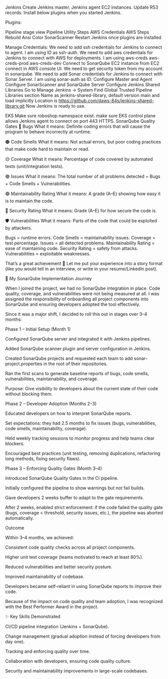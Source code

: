 Jenkins
Create Jenkins master, Jenkins agent EC2 instances. Update R53 records.
Install below plugins when you started Jenkins.

Plugins:

Pipeline stage view
Pipeline Utility Steps
AWS Credentials
AWS Steps
Rebuild
Ansi Color
SonarScanner
Restart Jenkins once plugins are installed

Manage Credentials:
We need to add ssh credentials for Jenkins to connect to agent. I am using ID as ssh-auth.
We need to add aws credentials for Jenkins to connect with AWS for deployments. I am using
aws-creds
aws-creds-prod
aws-creds-dev
Connect to SonarQube EC2 instance from EC2 connect in AWS console UI.
We need to get security token from my account in sonarqube.
We need to add Sonar credentials for Jenkins to connect with Sonar Server. I am using sonar-auth as ID.
Configure Master and Agent
Configure SonarScanner and SonarQube Server
Configure Jenkins Shared Libraries
Go to Manage Jenkins -> System
Find Global Trusted Pipeline Libraries section
Name as jenkins-shared-library, default version main and load implicitly
Location is https://github.com/daws-84s/jenkins-shared-library.git
Now Jenkins is ready to use.

EKS
Make sure roboshop namespace exist.
make sure EKS control plane allows Jenkins agent to connect on port 443 HTTPS.
SonarQube Quality Gates
🔴 Bugs What it means: Definite coding errors that will cause the program to behave incorrectly at runtime.

🟠 Code Smells What it means: Not actual errors, but poor coding practices that make code hard to maintain or read.

🟡 Coverage What it means: Percentage of code covered by automated tests (unit/integration tests).

🟣 Issues What it means: The total number of all problems detected = Bugs + Code Smells + Vulnerabilities.

🟢 Maintainability Rating What it means: A grade (A–E) showing how easy it is to maintain the code.

🔐 Security Rating What it means: Grade (A–E) for how secure the code is.

🛡️ Vulnerabilities What it means: Parts of the code that could be exploited by attackers.

Bugs = runtime errors. Code Smells = maintainability issues. Coverage = test percentage. Issues = all detected problems. Maintainability Rating = ease of maintaining code. Security Rating = safety from attacks. Vulnerabilities = exploitable weaknesses.

That’s a great achievement 👏 Let me put your experience into a story format (like you would tell in an interview, or write in your resume/LinkedIn post).

🚀 My SonarQube Implementation Journey

When I joined the project, we had no SonarQube integration in place. Code quality, coverage, and vulnerabilities were not being measured at all. I was assigned the responsibility of onboarding all project components into SonarQube and ensuring developers adopted the tool effectively.

Since it was a major shift, I decided to roll this out in stages over 3–4 months:

Phase 1 – Initial Setup (Month 1)

Configured SonarQube server and integrated it with Jenkins pipelines.

Added SonarQube scanner plugin and server configuration in Jenkins.

Created SonarQube projects and requested each team to add sonar-project.properties in the root of their repositories.

Ran the first scans to generate baseline reports of bugs, code smells, vulnerabilities, maintainability, and coverage.

Purpose: Give visibility to developers about the current state of their code without blocking them.

Phase 2 – Developer Adoption (Months 2–3)

Educated developers on how to interpret SonarQube reports.

Set expectations: they had 2.5 months to fix issues (bugs, vulnerabilities, code smells, maintainability, coverage).

Held weekly tracking sessions to monitor progress and help teams clear blockers.

Encouraged best practices (unit testing, removing duplications, refactoring long methods, fixing security flaws).

Phase 3 – Enforcing Quality Gates (Month 3–4)

Introduced SonarQube Quality Gates in the CI pipeline.

Initially configured the pipeline to show warnings but not fail builds.

Gave developers 2 weeks buffer to adapt to the gate requirements.

After 2 weeks, enabled strict enforcement: if the code failed the quality gate (bugs, coverage < threshold, security issues, etc.), the pipeline was aborted automatically.

Outcome

Within 3–4 months, we achieved:

Consistent code quality checks across all project components.

Higher unit test coverage (teams motivated to reach at least 80%).

Reduced vulnerabilities and better security posture.

Improved maintainability of codebase.

Developers became self-reliant in using SonarQube reports to improve their code.

Because of the impact on code quality and team adoption, I was recognized with the Best Performer Award in the project.

✨ Key Skills Demonstrated

CI/CD pipeline integration (Jenkins + SonarQube).

Change management (gradual adoption instead of forcing developers from day one).

Tracking and enforcing quality over time.

Collaboration with developers, ensuring code quality culture.

Security and maintainability improvements in large-scale codebases.